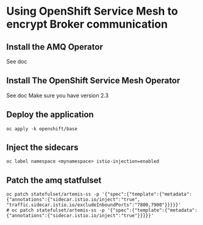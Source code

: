 # Using OpenShift Service Mesh to encrypt Broker communication

## Install the AMQ Operator

See doc

## Install The OpenShift Service Mesh Operator

See doc
Make sure you have version 2.3

## Deploy the application

```
oc apply -k openshift/base
```

## Inject the sidecars

```
oc label namespace <mynamespace> istio-injection=enabled
```

## Patch the amq statfulset
```
oc patch statefulset/artemis-ss -p '{"spec":{"template":{"metadata":{"annotations":{"sidecar.istio.io/inject":"true", "traffic.sidecar.istio.io/excludeInboundPorts":"7800,7900"}}}}}'
# oc patch statefulset/artemis-ss -p '{"spec":{"template":{"metadata":{"annotations":{"sidecar.istio.io/inject":"true"}}}}}'
```